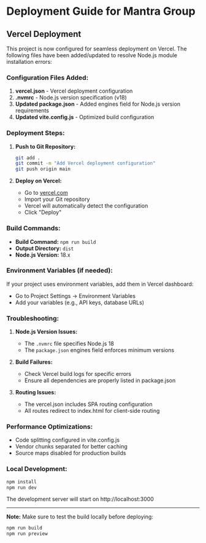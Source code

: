 # Deployment Guide for Mantra Group

## Vercel Deployment

This project is now configured for seamless deployment on Vercel. The following files have been added/updated to resolve Node.js module installation errors:

### Configuration Files Added:

1. **vercel.json** - Vercel deployment configuration
2. **.nvmrc** - Node.js version specification (v18)
3. **Updated package.json** - Added engines field for Node.js version requirements
4. **Updated vite.config.js** - Optimized build configuration

### Deployment Steps:

1. **Push to Git Repository:**
   ```bash
   git add .
   git commit -m "Add Vercel deployment configuration"
   git push origin main
   ```

2. **Deploy on Vercel:**
   - Go to [vercel.com](https://vercel.com)
   - Import your Git repository
   - Vercel will automatically detect the configuration
   - Click "Deploy"

### Build Commands:
- **Build Command:** `npm run build`
- **Output Directory:** `dist`
- **Node.js Version:** 18.x

### Environment Variables (if needed):
If your project uses environment variables, add them in Vercel dashboard:
- Go to Project Settings → Environment Variables
- Add your variables (e.g., API keys, database URLs)

### Troubleshooting:

1. **Node.js Version Issues:**
   - The `.nvmrc` file specifies Node.js 18
   - The `package.json` engines field enforces minimum versions

2. **Build Failures:**
   - Check Vercel build logs for specific errors
   - Ensure all dependencies are properly listed in package.json

3. **Routing Issues:**
   - The vercel.json includes SPA routing configuration
   - All routes redirect to index.html for client-side routing

### Performance Optimizations:
- Code splitting configured in vite.config.js
- Vendor chunks separated for better caching
- Source maps disabled for production builds

### Local Development:
```bash
npm install
npm run dev
```

The development server will start on http://localhost:3000

---

**Note:** Make sure to test the build locally before deploying:
```bash
npm run build
npm run preview
```